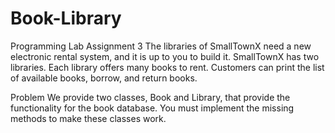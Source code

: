 # Book-Library
Programming Lab Assignment 3
The libraries of SmallTownX need a new electronic rental system, and it is up to
you to build it. SmallTownX has two libraries. Each library offers many books to
rent. Customers can print the list of available books, borrow, and return books.

Problem
We provide two classes, Book and Library, that provide the functionality
for the book database. You must implement the missing methods to make
these classes work.

